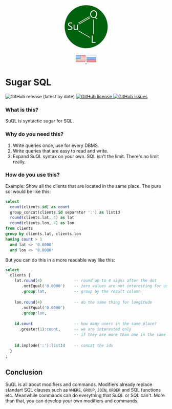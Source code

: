 <p align="center">
  <img src="/assets/images/logo.png" alt="logo"/>
</p>

<p align="center">
  <a href="README.md">
    <img src="/assets/images/en.png" alt="Read SuQL documentation in English"/>
  </a>
  <a href="README.ru.md">
    <img src="/assets/images/ru.png" alt="Читать SuQL документация на русском"/>
  </a>
</p>

# Sugar SQL

<p align="left">
  <img src="https://img.shields.io/github/v/release/sagittaracc/suql" alt="GitHub release (latest by date)"/>
  <a href="https://github.com/sagittaracc/suql/blob/master/LICENSE">
    <img src="https://img.shields.io/github/license/sagittaracc/suql" alt="GitHub license"/>
  </a>
  <a href="https://github.com/sagittaracc/suql/issues">
    <img src="https://img.shields.io/github/issues/sagittaracc/suql" alt="GitHub issues"/>
  </a>
</p>

### What is this?
SuQL is syntactic sugar for SQL.

### Why do you need this?
1. Write queries once, use for every DBMS.
2. Write queries that are easy to read and write.
3. Expand SuQL syntax on your own. SQL isn't the limit. There's no limit really.

### How do you use this?
Example:
Show all the clients that are located in the same place.
The pure sql would be like this:
```sql
select
  count(clients.id) as count
  group_concat(clients.id separator ':') as listId
  round(clients.lat, 4) as lat
  round(clients.lon, 4) as lon
from clients
group by clients.lat, clients.lon
having count > 1
  and lat <> '0.0000'
  and lon <> '0.0000'
```
But you can do this in a more readable way like this:
```sql
select
  clients {
    lat.round(4)              -- round up to 4 signs after the dot
       .notEqual('0.0000')    -- zero values are not interesting for us
       .group:lat,            -- group by the result column

    lon.round(4)              -- do the same thing for longitude
       .notEqual('0.0000')
       .group:lon,

    id.count                  -- how many users in the same place?
      .greater(1):count,      -- we are interested only
                              -- if they are more than one in the same place

    id.implode(':'):listId    -- concat the ids
  }
;
```

## Conclusion

SuQL is all about modifiers and commands. Modifiers already replace standart SQL clauses such as `WHERE`, `GROUP`, `JOIN`, `ORDER` and SQL functions etc. Meanwhile commands can do everything that SuQL or SQL can\'t.
More than that, you can develop your own modifiers and commands.
